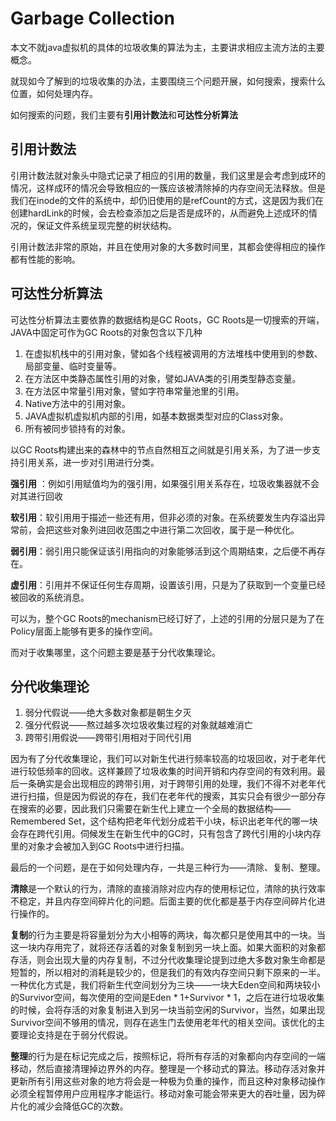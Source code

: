 # Garbage Collection

本文不就java虚拟机的具体的垃圾收集的算法为主，主要讲求相应主流方法的主要概念。

就现如今了解到的垃圾收集的办法，主要围绕三个问题开展，如何搜索，搜索什么位置，如何处理内存。

如何搜索的问题，我们主要有**引用计数法**和**可达性分析算法**

## 引用计数法

引用计数法就对象头中隐式记录了相应的引用的数量，我们这里是会考虑到成环的情况，这样成环的情况会导致相应的一簇应该被清除掉的内存空间无法释放。但是我们在inode的文件的系统中，却仍旧使用的是refCount的方式，这是因为我们在创建hardLink的时候，会去检查添加之后是否是成环的，从而避免上述成环的情况的，保证文件系统呈现完整的树状结构。

引用计数法非常的原始，并且在使用对象的大多数时间里，其都会使得相应的操作都有性能的影响。

## 可达性分析算法

可达性分析算法主要依靠的数据结构是GC Roots，GC Roots是一切搜索的开端，JAVA中固定可作为GC Roots的对象包含以下几种

1. 在虚拟机栈中的引用对象，譬如各个线程被调用的方法堆栈中使用到的参数、局部变量、临时变量等。
2. 在方法区中类静态属性引用的对象，譬如JAVA类的引用类型静态变量。
3. 在方法区中常量引用对象，譬如字符串常量池里的引用。
4. Native方法中的引用对象。
5. JAVA虚拟机虚拟机内部的引用，如基本数据类型对应的Class对象。
6. 所有被同步锁持有的对象。

以GC Roots构建出来的森林中的节点自然相互之间就是引用关系，为了进一步支持引用关系，进一步对引用进行分类。

**强引用** ：例如引用赋值均为的强引用，如果强引用关系存在，垃圾收集器就不会对其进行回收

**软引用**：软引用用于描述一些还有用，但非必须的对象。在系统要发生内存溢出异常前，会把这些对象列进回收范围之中进行第二次回收，属于是一种优化。

**弱引用**：弱引用只能保证该引用指向的对象能够活到这个周期结束，之后便不再存在。

**虚引用**：引用并不保证任何生存周期，设置该引用，只是为了获取到一个变量已经被回收的系统消息。

可以为，整个GC Roots的mechanism已经订好了，上述的引用的分层只是为了在Policy层面上能够有更多的操作空间。

而对于收集哪里，这个问题主要是基于分代收集理论。

## 分代收集理论

1. 弱分代假说——绝大多数对象都是朝生夕灭
2. 强分代假说——熬过越多次垃圾收集过程的对象就越难消亡
3. 跨带引用假说——跨带引用相对于同代引用

因为有了分代收集理论，我们可以对新生代进行频率较高的垃圾回收，对于老年代进行较低频率的回收。这样兼顾了垃圾收集的时间开销和内存空间的有效利用。最后一条确实是会出现相应的跨带引用，对于跨带引用的处理，我们不得不对老年代进行扫描，但是因为假说的存在，我们在老年代的搜索，其实只会有很少一部分存在搜索的必要，因此我们只需要在新生代上建立一个全局的数据结构——Remembered Set，这个结构把老年代划分成若干小块，标识出老年代的哪一块会存在跨代引用。伺候发生在新生代中的GC时，只有包含了跨代引用的小块内存里的对象才会被加入到GC Roots中进行扫描。

最后的一个问题，是在于如何处理内存，一共是三种行为——清除、复制、整理。

**清除**是一个默认的行为，清除的直接消除对应内存的使用标记位，清除的执行效率不稳定，并且内存空间碎片化的问题。后面主要的优化都是基于内存空间碎片化进行操作的。

**复制**的行为主要是将容量划分为大小相等的两块，每次都只是使用其中的一块。当这一块内存用完了，就将还存活着的对象复制到另一块上面。如果大面积的对象都存活，则会出现大量的内存复制，不过分代收集理论提到过绝大多数对象生命都是短暂的，所以相对的消耗是较少的，但是我们的有效内存空间只剩下原来的一半。一种优化方式是，我们将新生代空间划分为三块——一块大Eden空间和两块较小的Survivor空间，每次使用的空间是Eden * 1+Survivor * 1，之后在进行垃圾收集的时候，会将存活的对象复制进入到另一块当前空闲的Survivor，当然，如果出现Survivor空间不够用的情况，则存在逃生门去使用老年代的相关空间。该优化的主要理论支持是在于弱分代假说。

**整理**的行为是在标记完成之后，按照标记，将所有存活的对象都向内存空间的一端移动，然后直接清理掉边界外的内存。整理是一个移动式的算法。移动存活对象并更新所有引用这些对象的地方将会是一种极为负重的操作，而且这种对象移动操作必须全程暂停用户应用程序才能运行。移动对象可能会带来更大的吞吐量，因为碎片化的减少会降低GC的次数。

